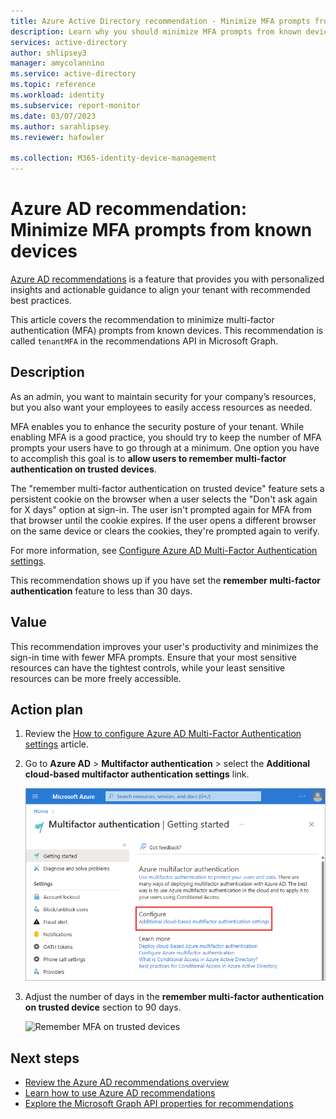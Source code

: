 ```yaml
---
title: Azure Active Directory recommendation - Minimize MFA prompts from known devices in Azure AD
description: Learn why you should minimize MFA prompts from known devices in Azure AD.
services: active-directory
author: shlipsey3
manager: amycolannino
ms.service: active-directory
ms.topic: reference
ms.workload: identity
ms.subservice: report-monitor
ms.date: 03/07/2023
ms.author: sarahlipsey
ms.reviewer: hafowler

ms.collection: M365-identity-device-management
---
```


# Azure AD recommendation: Minimize MFA prompts from known devices 

[Azure AD recommendations](overview-recommendations.md) is a feature that provides you with personalized insights and actionable guidance to align your tenant with recommended best practices.

This article covers the recommendation to minimize multi-factor authentication (MFA) prompts from known devices. This recommendation is called `tenantMFA` in the recommendations API in Microsoft Graph. 

## Description

As an admin, you want to maintain security for your company’s resources, but you also want your employees to easily access resources as needed.

MFA enables you to enhance the security posture of your tenant. While enabling MFA is a good practice, you should try to keep the number of MFA prompts your users have to go through at a minimum. One option you have to accomplish this goal is to **allow users to remember multi-factor authentication on trusted devices**.

The "remember multi-factor authentication on trusted device" feature sets a persistent cookie on the browser when a user selects the "Don't ask again for X days" option at sign-in. The user isn't prompted again for MFA from that browser until the cookie expires. If the user opens a different browser on the same device or clears the cookies, they're prompted again to verify.

For more information, see [Configure Azure AD Multi-Factor Authentication settings](../authentication/howto-mfa-mfasettings.md).

This recommendation shows up if you have set the **remember multi-factor authentication** feature to less than 30 days.

## Value 

This recommendation improves your user's productivity and minimizes the sign-in time with fewer MFA prompts. Ensure that your most sensitive resources can have the tightest controls, while your least sensitive resources can be more freely accessible.

## Action plan

1. Review the [How to configure Azure AD Multi-Factor Authentication settings](../authentication/howto-mfa-mfasettings.md) article.  
1. Go to **Azure AD** > **Multifactor authentication** > select the **Additional cloud-based multifactor authentication settings** link.

    ![Screenshot of the configuration settings link in Azure AD multifactor authentication section.](media/recommendation-mfa-from-known-devices/mfa-configuration-settings.png)

1. Adjust the number of days in the **remember multi-factor authentication on trusted device** section to 90 days.

    ![Remember MFA on trusted devices](./media/recommendation-mfa-from-known-devices\remember-mfa-on-trusted-devices.png)


## Next steps

- [Review the Azure AD recommendations overview](overview-recommendations.md)
- [Learn how to use Azure AD recommendations](howto-use-recommendations.md)
- [Explore the Microsoft Graph API properties for recommendations](/graph/api/resources/recommendation)
